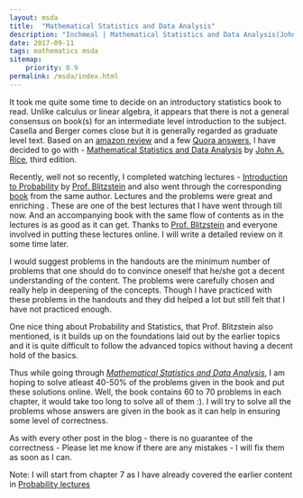 ```yaml
---
layout: msda
title:  "Mathematical Statistics and Data Analysis"
description: "Inchmeal | Mathematical Statistics and Data Analysis(John A. Rice) - Solutions"
date: 2017-09-11
tags: mathematics msda
sitemap:
    priority: 0.9
permalink: /msda/index.html    
---
```


<!--more-->

It took me quite some time to decide on an introductory statistics book to read. Unlike calculus or linear algebra, it appears that there is not a general consensus on book(s) for an intermediate level introduction to the subject. Casella and Berger comes close but it is generally regarded as graduate level text. Based on an [amazon review][amazon-review] and a few [Quora answers][quora-answer], I have decided to go with - [Mathematical Statistics and Data Analysis][stats-book] by [John A. Rice][rice], third edition.

Recently, well not so recently, I completed watching lectures - [Introduction to Probability][lectures] by [Prof. Blitzstein][blitzstein] and also went through the corresponding [book][prob-book] from the same author. Lectures and the problems were great and enriching . These are one of the best lectures that I have went through till now. And an accompanying book with the same flow of contents as in the lectures is as good as it can get. Thanks to [Prof. Blitzstein][blitzstein] and everyone involved in putting these lectures online. I will write a detailed review on it some time later.
    
I would suggest problems in the handouts are the minimum number of problems that one should do to convince oneself that he/she got a decent understanding of the content. The problems were carefully chosen and really help in deepening of the concepts. Though I have practiced with these problems in the handouts and they did helped a lot but still felt that I have not practiced enough.
      
One nice thing about Probability and Statistics, that Prof. Blitzstein also mentioned, is it builds up on the foundations laid out by the earlier topics and it is quite difficult to follow the advanced topics without having a decent hold of the basics.

Thus while going through [*Mathematical Statistics and Data Analysis*][stats-book], I am hoping to solve atleast 40-50% of the problems given in the book and put these solutions online. Well, the book contains 60 to 70 problems in each chapter, it would take too long to solve all of them :). I will try to solve all the problems whose answers are given in the book as it can help in ensuring some level of correctness.
 
As with every other post in the blog - there is no guarantee of the correctness - Please let me know if there are any mistakes - I will fix them as soon as I can.

Note: I will start from chapter 7 as I have already covered the earlier content in [Probability lectures][lectures]

[stats-book]: https://www.amazon.com/Mathematical-Statistics-Analysis-Available-Enhanced/dp/0534399428
[lectures]: https://projects.iq.harvard.edu/stat110/home
[blitzstein]: https://twitter.com/stat110
[rice]: https://www.stat.berkeley.edu/~rice/
[prob-book]: https://www.amazon.com/gp/product/1466575573
[amazon-review]: https://www.amazon.com/gp/customer-reviews/REHNB990R3269/ 
[quora-answer]: https://www.quora.com/Is-there-a-non-magical-introductory-textbook-on-statistics/answer/Michael-Hochster

  


